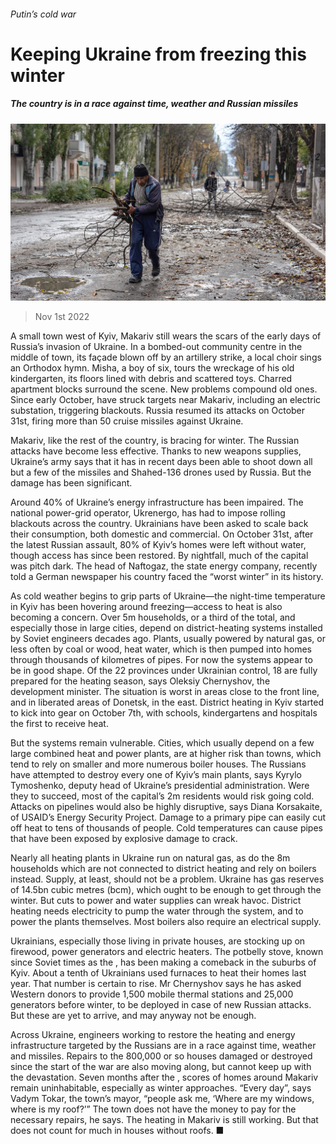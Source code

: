 ###### Putin’s cold war

# Keeping Ukraine from freezing this winter 

##### The country is in a race against time, weather and Russian missiles 

![image](images/20221105_EUP001.jpg) 

> Nov 1st 2022 

A small town west of Kyiv, Makariv still wears the scars of the early days of Russia’s invasion of Ukraine. In a bombed-out community centre in the middle of town, its façade blown off by an artillery strike, a local choir sings an Orthodox hymn. Misha, a boy of six, tours the wreckage of his old kindergarten, its floors lined with debris and scattered toys. Charred apartment blocks surround the scene. New problems compound old ones. Since early October,  have struck targets near Makariv, including an electric substation, triggering blackouts. Russia resumed its attacks on October 31st, firing more than 50 cruise missiles against Ukraine. 

Makariv, like the rest of the country, is bracing for winter. The Russian attacks have become less effective. Thanks to new weapons supplies, Ukraine’s army says that it has in recent days been able to shoot down all but a few of the missiles and Shahed-136 drones used by Russia. But the damage has been significant.

Around 40% of Ukraine’s energy infrastructure has been impaired. The national power-grid operator, Ukrenergo, has had to impose rolling blackouts across the country. Ukrainians have been asked to scale back their consumption, both domestic and commercial. On October 31st, after the latest Russian assault, 80% of Kyiv’s homes were left without water, though access has since been restored. By nightfall, much of the capital was pitch dark. The head of Naftogaz, the state energy company, recently told a German newspaper his country faced the “worst winter” in its history.

As cold weather begins to grip parts of Ukraine—the night-time temperature in Kyiv has been hovering around freezing—access to heat is also becoming a concern. Over 5m households, or a third of the total, and especially those in large cities, depend on district-heating systems installed by Soviet engineers decades ago. Plants, usually powered by natural gas, or less often by coal or wood, heat water, which is then pumped into homes through thousands of kilometres of pipes. For now the systems appear to be in good shape. Of the 22 provinces under Ukrainian control, 18 are fully prepared for the heating season, says Oleksiy Chernyshov, the development minister. The situation is worst in areas close to the front line, and in liberated areas of Donetsk, in the east. District heating in Kyiv started to kick into gear on October 7th, with schools, kindergartens and hospitals the first to receive heat.

But the systems remain vulnerable. Cities, which usually depend on a few large combined heat and power plants, are at higher risk than towns, which tend to rely on smaller and more numerous boiler houses. The Russians have attempted to destroy every one of Kyiv’s main plants, says Kyrylo Tymoshenko, deputy head of Ukraine’s presidential administration. Were they to succeed, most of the capital’s 2m residents would risk going cold. Attacks on pipelines would also be highly disruptive, says Diana Korsakaite, of USAID’s Energy Security Project. Damage to a primary pipe can easily cut off heat to tens of thousands of people. Cold temperatures can cause pipes that have been exposed by explosive damage to crack. 

Nearly all heating plants in Ukraine run on natural gas, as do the 8m households which are not connected to district heating and rely on boilers instead. Supply, at least, should not be a problem. Ukraine has gas reserves of 14.5bn cubic metres (bcm), which ought to be enough to get through the winter. But cuts to power and water supplies can wreak havoc. District heating needs electricity to pump the water through the system, and to power the plants themselves. Most boilers also require an electrical supply.

Ukrainians, especially those living in private houses, are stocking up on firewood, power generators and electric heaters. The potbelly stove, known since Soviet times as the , has been making a comeback in the suburbs of Kyiv. About a tenth of Ukrainians used furnaces to heat their homes last year. That number is certain to rise. Mr Chernyshov says he has asked Western donors to provide 1,500 mobile thermal stations and 25,000 generators before winter, to be deployed in case of new Russian attacks. But these are yet to arrive, and may anyway not be enough.

Across Ukraine, engineers working to restore the heating and energy infrastructure targeted by the Russians are in a race against time, weather and missiles. Repairs to the 800,000 or so houses damaged or destroyed since the start of the war are also moving along, but cannot keep up with the devastation. Seven months after the , scores of homes around Makariv remain uninhabitable, especially as winter approaches. “Every day”, says Vadym Tokar, the town’s mayor, “people ask me, ‘Where are my windows, where is my roof?’” The town does not have the money to pay for the necessary repairs, he says. The heating in Makariv is still working. But that does not count for much in houses without roofs. ■


